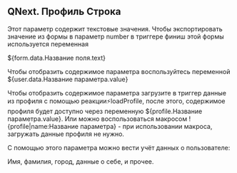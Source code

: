 ## QNext. Профиль Строка

Этот параметр содержит текстовые значения. Чтобы экспортировать значение из формы в параметр number в триггере финиш этой формы используется переменная 

${form.data.Название поля.text}

Чтобы отобразить содержимое параметра воспользуйтесь переменной ${user.data.Название параметра.value}

Чтобы отобразить содержимое параметра загрузите в триггер данные из профиля с помощью реакции⚡️loadProfile, после этого, содержимое профиля будет доступно через переменную ${profile.Название параметра.value}. Или можно воспользоваться макросом !{profile|name:Название параметра} - при использовании макроса, загружать данные профиля не нужно.

С помощью этого параметра можно вести учёт данных о пользователе:

Имя, фамилия, город, данные о себе, и прочее.





